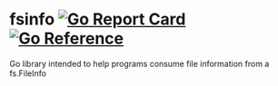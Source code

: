 # fsinfo [![Go Report Card](https://goreportcard.com/badge/github.com/stealthrocket/fsinfo)](https://goreportcard.com/report/github.com/stealthrocket/fsinfo) [![Go Reference](https://pkg.go.dev/badge/github.com/stealthrocket/fsinfo.svg)](https://pkg.go.dev/github.com/stealthrocket/fsinfo)
Go library intended to help programs consume file information from a fs.FileInfo
